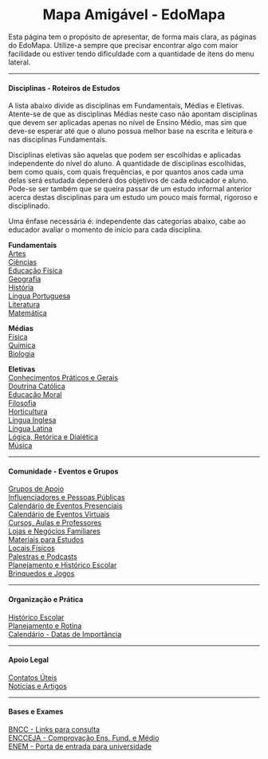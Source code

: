 <h1 align="center">Mapa Amigável - EdoMapa</h1>

Esta página tem o propósito de apresentar, de forma mais clara, as páginas do EdoMapa. Utilize-a sempre que precisar encontrar algo com maior facilidade ou estiver tendo dificuldade com a quantidade de itens do menu lateral.

---

#### Disciplinas - Roteiros de Estudos

A lista abaixo divide as disciplinas em Fundamentais, Médias e Eletivas. Atente-se de que as disciplinas Médias neste caso não apontam disciplinas que devem ser aplicadas apenas no nível de Ensino Médio, mas sim que deve-se esperar até que o aluno possua melhor base na escrita e leitura e nas disciplinas Fundamentais.

Disciplinas eletivas são aquelas que podem ser escolhidas e aplicadas independente do nível do aluno. A quantidade de disciplinas escolhidas, bem como quais, com quais frequências, e por quantos anos cada uma delas será estudada dependerá dos objetivos de cada educador e aluno. Pode-se ser também que se queira passar de um estudo informal anterior acerca destas disciplinas para um estudo um pouco mais formal, rigoroso e disciplinado.

Uma ênfase necessária é: independente das categorias abaixo, cabe ao educador avaliar o momento de início para cada disciplina.

**Fundamentais**  
[Artes](Artes/Roteiro_de_Estudos)  
[Ciências](Ciências/Roteiro_de_Estudos)  
[Educação Física](Educação_Física/Roteiro_de_Estudos)  
[Geografia](Geografia/Roteiro_de_Estudos)  
[História](História/Roteiro_de_Estudos)  
[Língua Portuguesa](Língua_Portuguesa/Roteiro_de_Estudos)  
[Literatura](Literatura/Roteiro_de_Estudos)  
[Matemática](Matemática/Roteiro_de_Estudos)

**Médias**  
[Física](Física/Roteiro_de_Estudos)  
[Química](Química/Roteiro_de_Estudos)  
[Biologia](Biologia/Roteiro_de_Estudos)

**Eletivas**  
[Conhecimentos Práticos e Gerais](Conhecimentos/Roteiro_de_Estudos)  
[Doutrina Católica](Doutrina_Católica/Roteiro_de_Estudos)  
[Educação Moral](Educação_Moral/Roteiro_de_Estudos)  
[Filosofia](Filosofia/Roteiro_de_Estudos)  
[Horticultura](Horticultura/Materiais_Livros_e_Apostilas)  
[Língua Inglesa](Língua_Inglesa/Roteiro_de_Estudos)  
[Língua Latina](Língua_Latina/Roteiro_de_Estudos)  
[Lógica, Retórica e Dialética](Lógica_Retória_e_Dialética/Roteiro_de_Estudos)  
[Música](Música/Roteiro_de_Estudos)

---

#### Comunidade - Eventos e Grupos

[Grupos de Apoio](Comunidade/Grupos_de_Apoio)  
[Influenciadores e Pessoas Públicas](Comunidade/Influenciadores_e_Pessoas_Públicas)  
[Calendário de Eventos Presenciais](Comunidade/Calendário_de_Eventos_Presenciais)  
[Calendário de Eventos Virtuais](Comunidade/Calendário_de_Eventos_Virtuais)  
[Cursos, Aulas e Professores](Comunidade/Cursos_Aulas_e_Professores)  
[Lojas e Negócios Familiares](Comunidade/Lojas_e_Negócios_Familiares)  
[Materiais para Estudos](Comunidade/Materiais_para_Estudos)  
[Locais Físicos](Comunidade/Locais_Físicos)  
[Palestras e Podcasts](Comunidade/Palestras_e_Podcasts)  
[Planejamento e Histórico Escolar](Comunidade/Planejamento_e_Histórico_Escolar)  
[Brinquedos e Jogos](Comunidade/Brinquedos_e_Jogos)

---

#### Organização e Prática

[Histórico Escolar](Organização_e_Prática/Histórico_Escolar)  
[Planejamento e Rotina](Organização_e_Prática/Planejamento_e_Rotina)  
[Calendário - Datas de Importância](Organização_e_Prática/Calendário)

---

#### Apoio Legal

[Contatos Úteis](Apoio_Legal/Contatos_Úteis)  
[Notícias e Artigos](Apoio_Legal/Notícias_e_Artigos)

---

#### Bases e Exames

[BNCC - Links para consulta](Bases_e_Exames/BNCC_Links_para_consulta)  
[ENCCEJA - Comprovação Ens. Fund. e Médio](Bases_e_Exames/ENCCEJA)  
[ENEM - Porta de entrada para universidade](Bases_e_Exames/ENEM)
